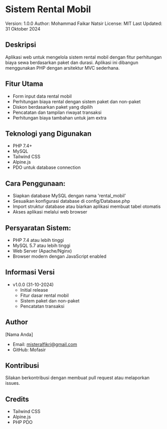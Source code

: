 # Sistem Rental Mobil
Version: 1.0.0 
Author: Mohammad Faikar Natsir 
License: MIT 
Last Updated: 31 Oktober 2024 

## Deskripsi
Aplikasi web untuk mengelola sistem rental mobil dengan fitur perhitungan biaya sewa berdasarkan paket dan durasi. Aplikasi ini dibangun menggunakan PHP dengan arsitektur MVC sederhana.

## Fitur Utama
- Form input data rental mobil
- Perhitungan biaya rental dengan sistem paket dan non-paket
- Diskon berdasarkan paket yang dipilih
- Pencatatan dan tampilan riwayat transaksi
- Perhitungan biaya tambahan untuk jam extra

## Teknologi yang Digunakan
- PHP 7.4+
- MySQL
- Tailwind CSS
- Alpine.js
- PDO untuk database connection

## Cara Penggunaan:
- Siapkan database MySQL dengan nama 'rental_mobil'
- Sesuaikan konfigurasi database di config/Database.php
- Import struktur database atau biarkan aplikasi membuat tabel otomatis
- Akses aplikasi melalui web browser

## Persyaratan Sistem:
- PHP 7.4 atau lebih tinggi
- MySQL 5.7 atau lebih tinggi
- Web Server (Apache/Nginx)
- Browser modern dengan JavaScript enabled

## Informasi Versi
- v1.0.0 (31-10-2024)
  - Initial release
  - Fitur dasar rental mobil
  - Sistem paket dan non-paket
  - Pencatatan transaksi

## Author
[Nama Anda]
- Email: misteralfikri@gmail.com
- GitHub: Mofasir

## Kontribusi
Silakan berkontribusi dengan membuat pull request atau melaporkan issues.

## Credits
- Tailwind CSS
- Alpine.js
- PHP PDO
